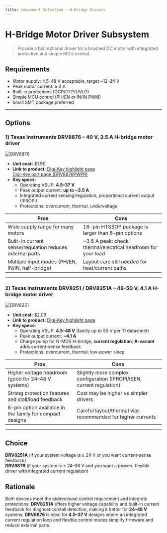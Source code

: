 ```yaml
---
title: Component Selection – H-Bridge Drivers
---
```


# H-Bridge Motor Driver Subsystem

> Provide a bidirectional driver for a brushed DC motor with integrated protection and simple MCU control.

## Requirements
- Motor supply: 4.5–48 V acceptable, target ~12–24 V
- Peak motor current: ≥ 3 A
- Built-in protections (OCP/OTP/UVLO)
- Simple MCU control (PH/EN or IN/IN PWM)
- Small SMT package preferred

---

## Options

### 1) Texas Instruments **DRV8876** – 40 V, 3.5 A H-bridge motor driver
![DRV8876](<img width="200" height="200" alt="image" src="https://github.com/user-attachments/assets/d799f996-9aaf-4787-9717-c21b7f43603b" />
)
- **Unit cost:** \$1.90
- **Link to product:** [Digi-Key highlight page](https://www.digikey.com/en/product-highlight/t/texas-instruments/drv8876-h-bridge-motor-driver)  
  [Digi-Key part page (DRV8876PWPR)](https://www.digikey.com/en/products/detail/texas-instruments/DRV8876PWPR/10270191)
- **Key specs:**
  - Operating VSUP: **4.5–37 V**
  - Peak output current: **up to ~3.5 A**
  - Integrated current sensing/regulation, proportional current output (IPROPI)
  - Protections: overcurrent, thermal, undervoltage

| Pros | Cons |
|---|---|
| Wide supply range for many motors | 16-pin HTSSOP package is larger than 8-pin options |
| Built-in current sense/regulation reduces external parts | ~3.5 A peak: check thermal/electrical headroom for your load |
| Multiple input modes (PH/EN, IN/IN, half-bridge) | Layout care still needed for heat/current paths |

---

### 2) Texas Instruments **DRV8251 / DRV8251A** – 48–50 V, 4.1 A H-bridge motor driver
![DRV8251](./assets/ctx936tr_nd_oscillator.png)
- **Unit cost:** \$2.09 
- **Link to product:** [Digi-Key highlight page](https://www.digikey.com/en/product-highlight/t/texas-instruments/drv8251-a-48v-h-bridge-motor-drivers)
- **Key specs:**
  - Operating VSUP: **4.5–48 V** (family up to 50 V per TI datasheet)
  - Peak output current: **~4.1 A**
  - Charge pump for N-MOS H-bridge, **current regulation**; **A-variant** adds current-sense feedback
  - Protections: overcurrent, thermal; low-power sleep

| Pros | Cons |
|---|---|
| Higher voltage headroom (good for 24–48 V systems) | Slightly more complex configuration (IPROPI/ISEN, current regulation) |
| Strong protection features and stall/load feedback | Cost may be higher vs simpler drivers |
| 8-pin option available in the family for compact designs | Careful layout/thermal vias recommended for higher currents |

---

## Choice
**DRV8251A** (if your system voltage is ≥ 24 V or you want current-sense feedback)  
**DRV8876** (if your system is ≤ 24–36 V and you want a proven, flexible driver with integrated current regulation)

## Rationale
Both devices meet the bidirectional control requirement and integrate protections. **DRV8251A** offers higher voltage capability and built-in current feedback for diagnostics/stall detection, making it better for **24–48 V** systems. **DRV8876** is ideal for **4.5–37 V** designs where an integrated current regulation loop and flexible control modes simplify firmware and reduce external parts.
